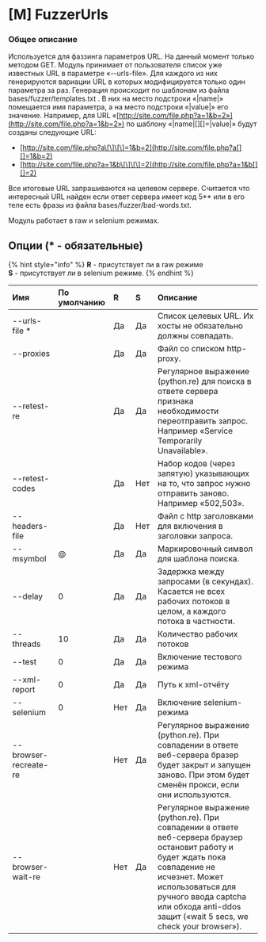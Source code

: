 # \[M\] FuzzerUrls

### Общее описание

Используется для фаззинга параметров URL. На данный момент только методом GET. Модуль принимает от пользователя список уже известных URL в параметре «--urls-file». Для каждого из них генерируются вариации URL в которых модифицируется только один параметра за раз. Генерация происходит по шаблонам из файла bases/fuzzer/templates.txt . В них на место подстроки «\|name\|» помещается имя параметра, а на место подстроки «\|value\|» его значение. Например, для URL «[http://site.com/file.php?a=1&b=2»](http://site.com/file.php?a=1&b=2») по шаблону «\|name\|\[\]\[\]=\|value\|» будут созданы следующие URL:

* [http://site.com/file.php?a\[\]\[\]=1&b=2](http://site.com/file.php?a[][]=1&b=2)
* [http://site.com/file.php?a=1&b\[\]\[\]=2](http://site.com/file.php?a=1&b[][]=2)

Все итоговые URL запрашиваются на целевом сервере. Считается что интересный URL найден если ответ сервера имеет код 5\*\* или в его теле есть фразы из файла bases/fuzzer/bad-words.txt.

Модуль работает в raw и selenium режимах.

## Опции \(\* - обязательные\)

{% hint style="info" %}
**R** - присутствует ли в raw режиме  
**S** - присутствует ли в selenium режиме.
{% endhint %}

| Имя | По умолчанию | R | S | Описание |
| :--- | :--- | :--- | :--- | :--- |
| --urls-file \* |  | Да | Да | Список целевых URL. Их хосты не обязательно должны совпадать. |
| --proxies |  | Да | Да | Файл со списком http-proxy. |
| --retest-re |  | Да | Да | Регулярное выражение \(python.re\) для поиска в ответе сервера признака необходимости переотправить запрос. Например «Service Temporarily Unavailable». |
| --retest-codes |  | Да | Нет | Набор кодов \(через запятую\) указывающих на то, что запрос нужно отправить заново. Например «502,503». |
| --headers-file |  | Да | Нет | Файл с http заголовками для включения в заголовки запроса. |
| --msymbol | @ | Да | Да | Маркировочный символ для шаблона поиска. |
| --delay | 0 | Да | Да | Задержка между запросами \(в секундах\). Касается не всех рабочих потоков в целом, а каждого потока в частности. |
| --threads | 10 | Да | Да | Количество рабочих потоков |
| --test | 0 | Да | Да | Включение тестового режима |
| --xml-report | 0 | Да | Да | Путь к xml-отчёту |
| --selenium | 0 | Нет | Да | Включение selenium-режима |
| --browser-recreate-re |  | Нет | Да | Регулярное выражение \(python.re\). При совпадении в ответе веб-сервера бразер будет закрыт и запущен заново. При этом будет сменён прокси, если они используются. |
| --browser-wait-re |  | Нет | Да | Регулярное выражение \(python.re\). При совпадении в ответе веб-сервера браузер остановит работу и будет ждать пока совпадение не исчезнет. Может использоваться для ручного ввода captcha или обхода anti-ddos защит \(«wait 5 secs, we check your browser»\). |

